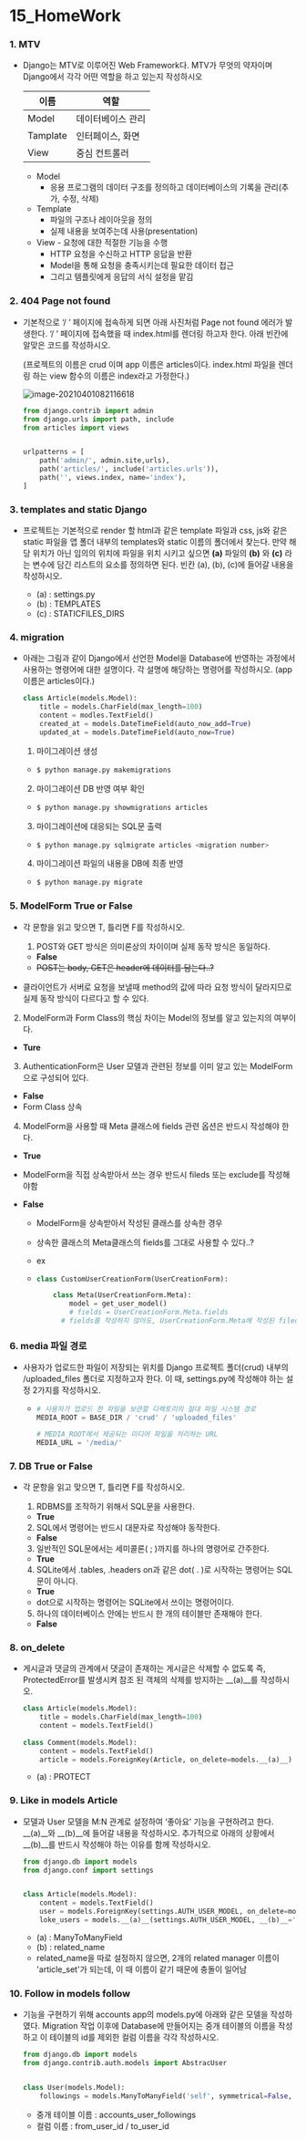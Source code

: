 # 15_HomeWork

### 1. MTV 

- Django는 MTV로 이루어진 Web Framework다. MTV가 무엇의 약자이며 Django에서 각각 어떤 역할을 하고 있는지 작성하시오

  | 이름     | 역할              |
  | -------- | ----------------- |
  | Model    | 데이터베이스 관리 |
  | Tamplate | 인터페이스, 화면  |
  | View     | 중심 컨트롤러     |
  
  - Model 
    - 응용 프로그램의 데이터 구조를 정의하고 데이터베이스의 기록을 관리(추가, 수정, 삭제)
  - Template
    - 파일의 구조나 레이아웃을 정의
    - 실제 내용을 보여주는데 사용(presentation)
  - View - 요청에 대한 적절한 기능을 수행
    - HTTP 요청을 수신하고 HTTP 응답을 반환
    - Model을 통해 요청을 충족시키는데 필요한 데이터 접근
    - 그리고 템플릿에게 응답의 서식 설정을 맡김



### 2. 404 Page not found 

- 기본적으로 ‘/ ’ 페이지에 접속하게 되면 아래 사진처럼 Page not found 에러가 발생한다. ‘/ ’ 페이지에 접속했을 때 index.html를 렌더링 하고자 한다. 아래 빈칸에 알맞은 코드를 작성하시오. 

  (프로젝트의 이름은 crud 이며 app 이름은 articles이다. index.html 파일을 렌더링 하는 view 함수의 이름은 index라고 가정한다.)

  ![image-20210401082116618](15_HomeWork.assets/image-20210401082116618.png)

  ```python
  from django.contrib import admin
  from django.urls import path, include
  from articles import views
  
  
  urlpatterns = [
      path('admin/', admin.site,urls),
      path('articles/', include('articles.urls')),
      path('', views.index, name='index'),
  ]
  ```




### 3. templates and static Django 

- 프로젝트는 기본적으로 render 할 html과 같은 template 파일과 css, js와 같은 static 파일을 앱 폴더 내부의 templates와 static 이름의 폴더에서 찾는다. 만약 해당 위치가 아닌 임의의 위치에 파일을 위치 시키고 싶으면 __(a)__ 파일의 __(b)__ 와 __(c)__ 라는 변수에 담긴 리스트의 요소를 정의하면 된다. 빈칸 (a), (b), (c)에 들어갈 내용을 작성하시오. 

  - (a) : settings.py
  - (b) : TEMPLATES
  - (c) : STATICFILES_DIRS



### 4. migration

- 아래는 그림과 같이 Django에서 선언한 Model을 Database에 반영하는 과정에서 사용하는 명령어에 대한 설명이다. 각 설명에 해당하는 명령어를 작성하시오. (app 이름은 articles이다.)

  ```python
  class Article(models.Model):
      title = models.CharField(max_length=100)
      content = modles.TextField()
      created_at = models.DateTimeField(auto_now_add=True)
      updated_at = models.DateTimeField(auto_now=True)
  ```

  1) 마이그레이션 생성 

  - ```bash
    $ python manage.py makemigrations
    ```

  2) 마이그레이션 DB 반영 여부 확인 

  - ```bash
    $ python manage.py showmigrations articles
    ```

  3) 마이그레이션에 대응되는 SQL문 출력 

  - ```bash
    $ python manage.py sqlmigrate articles <migration number>
    ```

  4) 마이그레이션 파일의 내용을 DB에 최종 반영

  - ```bash
    $ python manage.py migrate
    ```



### 5. ModelForm True or False 

- 각 문항을 읽고 맞으면 T, 틀리면 F를 작성하시오. 

  1) POST와 GET 방식은 의미론상의 차이이며 실제 동작 방식은 동일하다. 

  - **False**
  - ~~POST는 body, GET은 header에 데이터를 담는다..?~~
- 클라이언트가 서버로 요청을 보낼때 method의 값에 따라 요청 방식이 달라지므로 실제 동작 방식이 다르다고 할 수 있다.
  
2) ModelForm과 Form Class의 핵심 차이는 Model의 정보를 알고 있는지의 여부이다. 
  
- **Ture**
  
3) AuthenticationForm은 User 모델과 관련된 정보를 이미 알고 있는 ModelForm으로 구성되어 있다. 
  
  - **False**
- Form Class 상속
  
4) ModelForm을 사용할 때 Meta 클래스에 fields 관련 옵션은 반드시 작성해야 한다.
  
  - **True**
  
  - ModelForm을 직접 상속받아서 쓰는 경우 반드시 fileds 또는 exclude를 작성해야함
  
  - **False**

    - ModelForm을 상속받아서 작성된 클래스를 상속한 경우

    - 상속한 클래스의 Meta클래스의 fields를 그대로 사용할 수 있다..?

    - ex
  
    - ```python
      class CustomUserCreationForm(UserCreationForm):
      
          class Meta(UserCreationForm.Meta):
              model = get_user_model()
              # fields = UserCreationForm.Meta.fields
      		# fields를 작성하지 않아도, UserCreationForm.Meta에 작성된 fileds가 있기 때문에 괜찮은 듯..?
      ```



### 6. media 파일 경로 

- 사용자가 업로드한 파일이 저장되는 위치를 Django 프로젝트 폴더(crud) 내부의 /uploaded_files 폴더로 지정하고자 한다. 이 때, settings.py에 작성해야 하는 설정 2가지를 작성하시오.
  - ```python
    # 사용자가 업로드 한 파일을 보관할 디렉토리의 절대 파일 시스템 경로
    MEDIA_ROOT = BASE_DIR / 'crud' / 'uploaded_files'
    
    # MEDIA_ROOT에서 제공되는 미디어 파일을 처리하는 URL
    MEDIA_URL = '/media/'
    ```



### 7. DB True or False 

- 각 문항을 읽고 맞으면 T, 틀리면 F를 작성하시오. 

  1) RDBMS를 조작하기 위해서 SQL문을 사용한다. 

  - **True**

  2) SQL에서 명령어는 반드시 대문자로 작성해야 동작한다. 

  - **False**

  3) 일반적인 SQL문에서는 세미콜론( ; )까지를 하나의 명령어로 간주한다. 
  
  - **True**
  
  4) SQLite에서 .tables, .headers on과 같은 dot( . )로 시작하는 명령어는 SQL문이 아니다. 
  
  - **True**
  - dot으로 시작하는 명령어는 SQLite에서 쓰이는 명령어이다.
  
  5) 하나의 데이터베이스 안에는 반드시 한 개의 테이블만 존재해야 한다.
  
  - **False**



### 8. on_delete 

- 게시글과 댓글의 관계에서 댓글이 존재하는 게시글은 삭제할 수 없도록 즉, ProtectedError를 발생시켜 참조 된 객체의 삭제를 방지하는 __(a)__를 작성하시오.

  ```python
  class Article(models.Model):
      title = models.CharField(max_length=100)
      content = models.TextField()
      
  class Comment(models.Model):
      content = models.TextField()
      article = models.ForeignKey(Article, on_delete=models.__(a)__)
  ```

  - (a) : PROTECT



### 9. Like in models Article 

- 모델과 User 모델을 M:N 관계로 설정하여 ‘좋아요’ 기능을 구현하려고 한다. __(a)__와 __(b)__에 들어갈 내용을 작성하시오. 추가적으로 아래의 상황에서 __(b)__를 반드시 작성해야 하는 이유를 함께 작성하시오.

  ```python
  from django.db import models
  from django.conf import settings
  
  
  class Article(models.Model):
      content = models.TextField()
      user = models.ForeignKey(settings.AUTH_USER_MODEL, on_delete=models.CASCADE)
      loke_users = models.__(a)__(settings.AUTH_USER_MODEL, __(b)__='like_articles')
  ```

  - (a) : ManyToManyField
  - (b) : related_name
  - related_name을 따로 설정하지 않으면, 2개의 related manager 이름이 'article_set'가 되는데, 이 때 이름이 같기 때문에 충돌이 일어남



### 10. Follow in models follow 

- 기능을 구현하기 위해 accounts app의 models.py에 아래와 같은 모델을 작성하였다. Migration 작업 이후에 Database에 만들어지는 중개 테이블의 이름을 작성 하고 이 테이블의 id를 제외한 컬럼 이름을 각각 작성하시오.

  ```python
  from django.db import models
  from django.contrib.auth.models import AbstracUser
  
  
  class User(models.Model):
      followings = models.ManyToManyField('self', symmetrical=False, related_name='followers')
  ```

  - 중개 테이블 이름 : accounts_user_followings
  - 컬럼 이름 : from_user_id / to_user_id
